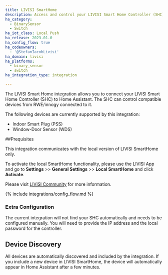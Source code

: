```yaml
---
title: LIVISI SmartHome
description: Access and control your LIVISI Smart Home Controller (SHC) and its connected RWE/innogy devices.
ha_category:
  - BinarySensor
  - Switch
ha_iot_class: Local Push
ha_release: 2023.01.0
ha_config_flow: true
ha_codeowners:
  - '@StefanIacobLivisi'
ha_domain: livisi
ha_platforms:
  - binary_sensor
  - switch
ha_integration_type: integration

---
```

The LIVISI Smart Home integration allows you to connect your LIVISI Smart Home Controller (SHC) to Home Assistant. The SHC can control compatible devices from RWE/innogy connected to it.
 
The following devices are currently supported by this integration:
 
- Indoor Smart Plug (PSS)
- Window-Door Sensor (WDS)
 
##Prequisites
 
This integration communicates with the local version of LIVISI SmartHome only. 
 
To activate the local SmartHome functionality, please use the LIVISI App and go to **Settings** >> **General Settings** >> **Local SmartHome** and click **Activate**.
 
Please visit [LIVISI Community](https://community.livisi.de) for more information.
 
{% include integrations/config_flow.md %}
 
### Extra Configuration
 
The current integration will not find your SHC automatically and needs to be configured manually. You will need to provide the IP address and the local password for the controller.
 
## Device Discovery

All devices are automatically discovered and included by the integration. If you include a new device in LIVISI SmartHome, the device will automatically appear in Home Assistant after a few minutes.
